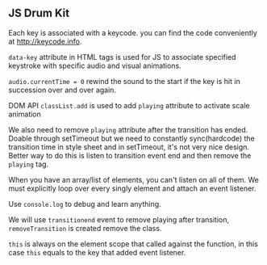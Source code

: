 ## JS Drum Kit

Each key is associated with a keycode. you can find the code conveniently at http://keycode.info. 

`data-key` attribute in HTML tags is used for JS to associate specified keystroke with specific audio and visual animations. 

`audio.currentTime = 0` rewind the sound to the start if the key is hit in succession over and over again.

DOM API `classList.add` is used to add `playing` attribute to activate scale animation

We also need to remove `playing` attribute after the transition has ended. Doable through setTimeout but we need to constantly sync(hardcode) the transition time in style sheet and in setTimeout, it's not very nice design. Better way to do this is listen to transition event end and then remove the `playing` tag. 

When you have an array/list of elements, you can't listen on all of them. We must explicitly loop over every singly element and attach an event listener. 

Use `console.log` to debug and learn anything. 

We will use `transitionend` event to remove playing after transition, `removeTransition` is created remove the class. 

`this` is always on the element scope that called against the function, in this case `this` equals to the key that added event listener. 


